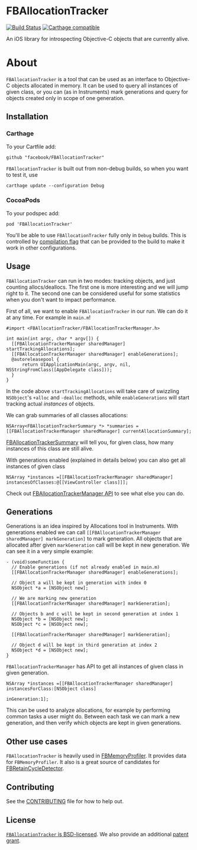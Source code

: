 # FBAllocationTracker
[![Build Status](https://travis-ci.com/facebook/FBAllocationTracker.svg?token=V7h8T5yowczhx1y5QxeQ&branch=master)](https://travis-ci.com/facebook/FBAllocationTracker)
[![Carthage compatible](https://img.shields.io/badge/Carthage-compatible-4BC51D.svg?style=flat)](https://github.com/Carthage/Carthage)

An iOS library for introspecting Objective-C objects that are currently alive.

# About

`FBAllocationTracker` is a tool that can be used as an interface to Objective-C objects allocated in memory. It can be used to query all instances of given class, or you can (as in Instruments) mark generations and query for objects created only in scope of one generation.

## Installation

### Carthage

To your Cartfile add: 

    github "facebook/FBAllocationTracker"

`FBAllocationTracker` is built out from non-debug builds, so when you want to test it, use 

    carthage update --configuration Debug

### CocoaPods

To your podspec add:

    pod 'FBAllocationTracker'

You'll be able to use `FBAllocationTracker` fully only in `Debug` builds. This is controlled by [compilation flag](https://github.com/facebook/FBAllocationTracker/blob/master/FBAllocationTracker/FBAllocationTrackerImpl.h#L17) that can be provided to the build to make it work in other configurations.

## Usage

`FBAllocationTracker` can run in two modes: tracking objects, and just counting allocs/deallocs. The first one is more interesting and we will jump right to it. The second one can be considered useful for some statistics when you don't want to impact performance.

First of all, we want to enable `FBAllocationTracker` in our run. We can do it at any time. For example in `main.m`! 
```objc
#import <FBAllocationTracker/FBAllocationTrackerManager.h>

int main(int argc, char * argv[]) {
  [[FBAllocationTrackerManager sharedManager] startTrackingAllocations];
  [[FBAllocationTrackerManager sharedManager] enableGenerations];
  @autoreleasepool {
      return UIApplicationMain(argc, argv, nil, NSStringFromClass([AppDelegate class]));
  }
}
```

In the code above `startTrackingAllocations` will take care of swizzling `NSObject`'s `+alloc` and `-dealloc` methods, while `enableGenerations` will start tracking actual *instances* of objects.

We can grab summaries of all classes allocations:
```objc
NSArray<FBAllocationTrackerSummary *> *summaries = [[FBAllocationTrackerManager sharedManager] currentAllocationSummary];
```

[FBAllocationTrackerSummary](https://github.com/facebook/FBAllocationTracker/blob/master/FBAllocationTracker/FBAllocationTrackerSummary.h) will tell you, for given class, how many instances of this class are still alive.

With generations enabled (explained in details below) you can also get all instances of given class

```objc
NSArray *instances =[[FBAllocationTrackerManager sharedManager] instancesOfClasses:@[[ViewController class]]];
```

Check out [FBAllocationTrackerManager API](https://github.com/facebook/FBAllocationTracker/blob/master/FBAllocationTracker/FBAllocationTrackerManager.h) to see what else you can do.

## Generations

Generations is an idea inspired by Allocations tool in Instruments. With generations enabled we can call `[[FBAllocationTrackerManager sharedManager] markGeneration]` to mark generation. All objects that are allocated after given `markGeneration` call will be kept in new generation. We can see it in a very simple example:

```objc
- (void)someFunction {
  // Enable generations (if not already enabled in main.m)
  [[FBAllocationTrackerManager sharedManager] enableGenerations];
 
  // Object a will be kept in generation with index 0
  NSObject *a = [NSObject new];
  
  // We are marking new generation
  [[FBAllocationTrackerManager sharedManager] markGeneration];
  
  // Objects b and c will be kept in second generation at index 1
  NSObject *b = [NSObject new];
  NSObject *c = [NSObject new];
  
  [[FBAllocationTrackerManager sharedManager] markGeneration];
  
  // Object d will be kept in third generation at index 2
  NSObject *d = [NSObject new];
}
```

`FBAllocationTrackerManager` has API to get all instances of given class in given generation.

```objc
NSArray *instances =[[FBAllocationTrackerManager sharedManager] instancesForClass:[NSObject class]
                                                                     inGeneration:1];
```

This can be used to analyze allocations, for example by performing common tasks a user might do. Between each task we can mark a new generation, and then verify which objects are kept in given generations.

## Other use cases

`FBAllocationTracker` is heavily used in [FBMemoryProfiler](https://github.com/facebook/FBMemoryProfiler). It provides data for `FBMemoryProfiler`. It also is a great source of candidates for [FBRetainCycleDetector](https://github.com/facebook/FBRetainCycleDetector).

## Contributing
See the [CONTRIBUTING](CONTRIBUTING) file for how to help out.

## License
[`FBAllocationTracker` is BSD-licensed](LICENSE). We also provide an additional [patent grant](PATENTS).
